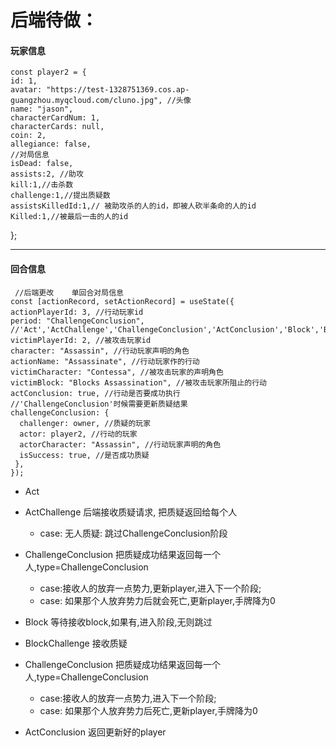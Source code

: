   # 后端待做：

#### 玩家信息
    const player2 = {
    id: 1,
    avatar: "https://test-1328751369.cos.ap-guangzhou.myqcloud.com/cluno.jpg", //头像
    name: "jason",
    characterCardNum: 1,
    characterCards: null,
    coin: 2,
    allegiance: false,
    //对局信息
    isDead: false,
    assists:2, //助攻
    kill:1,//击杀数
    challenge:1,//提出质疑数
    assistsKilledId:1,// 被助攻杀的人的id，即被人砍半条命的人的id
    Killed:1,//被最后一击的人的id
  };

----
#### 回合信息

     //后端更改    单回合对局信息
    const [actionRecord, setActionRecord] = useState({
    actionPlayerId: 3, //行动玩家id
    period: "ChallengeConclusion", //'Act','ActChallenge','ChallengeConclusion','ActConclusion','Block','BlockChallenge',''ChallengeConclusion'','BlockConclusion'
    victimPlayerId: 2, //被攻击玩家id
    character: "Assassin", //行动玩家声明的角色
    actionName: "Assassinate", //行动玩家作的行动
    victimCharacter: "Contessa", //被攻击玩家的声明角色
    victimBlock: "Blocks Assassination", //被攻击玩家所阻止的行动
    actConclusion: true, //行动是否要成功执行
    //'ChallengeConclusion'时候需要更新质疑结果
    challengeConclusion: {
      challenger: owner, //质疑的玩家
      actor: player2, //行动的玩家
      actorCharacter: "Assassin", //行动玩家声明的角色
      isSuccess: true, //是否成功质疑
     },
    });

- Act  
- ActChallenge 后端接收质疑请求, 把质疑返回给每个人
  - case: 无人质疑: 跳过ChallengeConclusion阶段
- ChallengeConclusion 把质疑成功结果返回每一个人,type=ChallengeConclusion
  - case:接收人的放弃一点势力,更新player,进入下一个阶段; 
  - case: 如果那个人放弃势力后就会死亡,更新player,手牌降为0

  
- Block  等待接收block,如果有,进入阶段,无则跳过
- BlockChallenge  接收质疑
  
- ChallengeConclusion 把质疑成功结果返回每一个人,type=ChallengeConclusion
  - case:接收人的放弃一点势力,进入下一个阶段; 
  - case: 如果那个人放弃势力后死亡,更新player,手牌降为0

-  ActConclusion  返回更新好的player